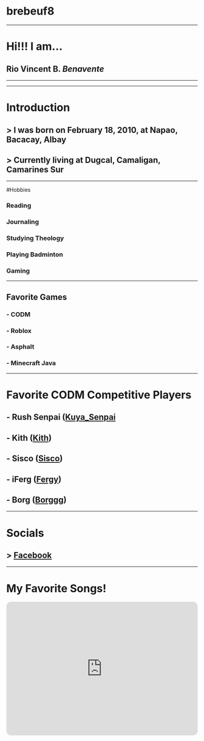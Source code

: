 # brebeuf8
---
# Hi!!! I am...
## Rio Vincent B. *Benavente*
---
---
# Introduction
## > I was born on February 18, 2010, at Napao, Bacacay, Albay
## > Currently living at Dugcal, Camaligan, Camarines Sur
---
#Hobbies
### Reading
### Journaling
### Studying Theology 
### Playing Badminton
### Gaming
---
## Favorite Games
### - CODM
### - Roblox
### - Asphalt
### - Minecraft Java
---
# Favorite CODM Competitive Players
## - Rush Senpai ([Kuya_Senpai](https://www.example.com](https://www.youtube.com/channel/UCzuCPikQcGeh_fMn97EwYWw))
## - Kith ([Kith](https://www.youtube.com/c/KithCODM))
## - Sisco ([Sisco](https://www.youtube.com/@Siscoo))
## - iFerg ([Fergy](https://www.youtube.com/@iFerg))
## - Borg ([Borggg](https://www.youtube.com/@borg.gggggg))
---
# Socials
## > [Facebook](https://www.facebook.com)
---
# My Favorite Songs!
<iframe style="border-radius:12px" src="https://open.spotify.com/embed/track/5LrN7yUQAzvthd4QujgPFr?utm_source=generator" width="100%" height="352" frameBorder="0" allowfullscreen="" allow="autoplay; clipboard-write; encrypted-media; fullscreen; picture-in-picture" loading="lazy"></iframe>
